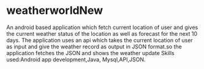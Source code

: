 # weatherworldNew
An android based application which fetch current location of user and gives the current weather status of the location as well as forecast for the next 10 days. The application uses an api which takes the current location of user as input and give the weather record as output in JSON format.so the application fetches the JSON and shows the weather update  Skills used:Android app development,Java, Mysql,API,JSON.
